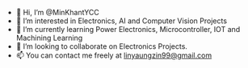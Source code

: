 - 👋 Hi, I’m @MinKhantYCC
- 👀 I’m interested in Electronics, AI and Computer Vision Projects
- 🌱 I’m currently learning Power Electronics, Microcontroller, IOT and Machining Learning
- 💞️ I’m looking to collaborate on Electronics Projects.
- 📫 You can contact me freely at linyaungzin99@gmail.com

<!---
MinKhantYCC/MinKhantYCC is a ✨ special ✨ repository because its `README.md` (this file) appears on your GitHub profile.
You can click the Preview link to take a look at your changes.
--->
